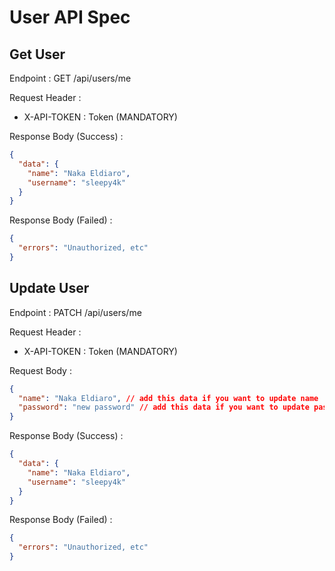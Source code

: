 # User API Spec

## Get User

Endpoint : GET /api/users/me

Request Header :

- X-API-TOKEN : Token (MANDATORY)

Response Body (Success) :

```json
{
  "data": {
    "name": "Naka Eldiaro",
    "username": "sleepy4k"
  }
}
```

Response Body (Failed) :

```json
{
  "errors": "Unauthorized, etc"
}
```

## Update User

Endpoint : PATCH /api/users/me

Request Header :

- X-API-TOKEN : Token (MANDATORY)

Request Body :

```json
{
  "name": "Naka Eldiaro", // add this data if you want to update name
  "password": "new password" // add this data if you want to update password
}
```

Response Body (Success) :

```json
{
  "data": {
    "name": "Naka Eldiaro",
    "username": "sleepy4k"
  }
}
```

Response Body (Failed) :

```json
{
  "errors": "Unauthorized, etc"
}
```
